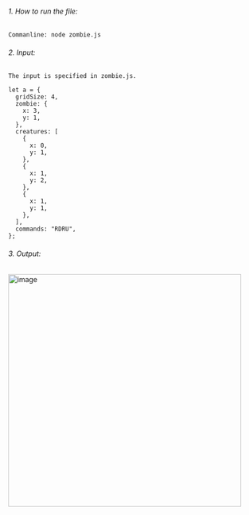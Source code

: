 ###### 1. How to run the file:
    Commanline: node zombie.js
    
###### 2. Input:
  	The input is specified in zombie.js.
    
    let a = {
      gridSize: 4,
      zombie: {
        x: 3,
        y: 1,
      },
      creatures: [
        {
          x: 0,
          y: 1,
        },
        {
          x: 1,
          y: 2,
        },
        {
          x: 1,
          y: 1,
        },
      ],
      commands: "RDRU",
    };
    
###### 3. Output:


<img width="468" alt="image" src="https://user-images.githubusercontent.com/77885178/188046127-a19fa03f-e7bd-404a-a2eb-a3863fece540.png">
